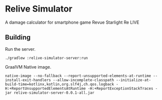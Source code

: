 # Relive Simulator
A damage calculator for smartphone game Revue Starlight Re LIVE

## Building
Run the server.
```
./gradlew :relive-simulator-server:run
```

GraalVM Native image.
```
native-image --no-fallback --report-unsupported-elements-at-runtime --install-exit-handlers --allow-incomplete-classpath --initialize-at-build-time=kotlinx,kotlin,org.slf4j,ch.qos.logback -H:+ReportUnsupportedElementsAtRuntime -H:+ReportExceptionStackTraces -jar relive-simulator-server-0.0.1-all.jar
```
